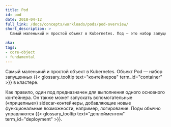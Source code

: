 ```yaml
---
title: Pod
id: pod
date: 2018-04-12
full_link: /docs/concepts/workloads/pods/pod-overview/
short_description: >
  Самый маленький и простой объект в Kubernetes. Под — это набор запущенных контейнеров в кластере.

aka:
tags:
- core-object
- fundamental
---
```

 Самый маленький и простой объект в Kubernetes. Объект Pod — набор запущенных {{< glossary_tooltip text="контейнеров" term_id="container" >}} в кластере.

<!--more-->

Как правило, один под предназначен для выполнения одного основного контейнера. Он также может запускать вспомогательные («прицепные») sidecar-контейнеры, добавляющие новые функциональные возможности, например, логирование. Поды обычно управляются {{< glossary_tooltip text="деплойментом" term_id="deployment" >}}.
